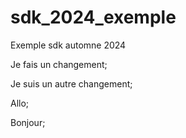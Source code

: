 # sdk_2024_exemple
Exemple sdk automne 2024

Je fais un changement;

Je suis un autre changement;

Allo;

Bonjour;